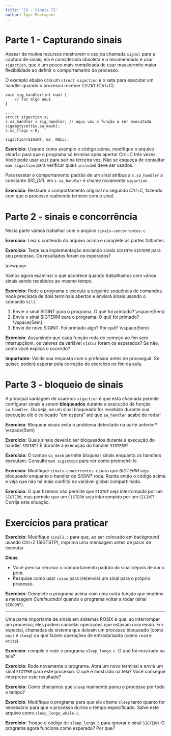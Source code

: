 ```yaml
---
title: '19 - Sinais II'
author: Igor Montagner
...
```


# Parte 1 - Capturando sinais

Apesar de muitos recursos mostrarem o uso da chamada `signal` para a
captura de sinais, ela é considerada obsoleta e o recomendado é usar
`sigaction`, que é um pouco mais complicada de usar mas permite maior flexibilidade ao definir o comportamento do processo.

O exemplo abaixo cria um `struct sigaction` e o seta para executar um handler quando o processo receber `SIGINT` (Ctrl+C).

~~~{.c}
void sig_handler(int num) {
    // faz algo aqui
}

....
struct sigaction s;
s.sa_handler = sig_handler; // aqui vai a função a ser executada
sigemptyset(&s.sa_mask);
s.sa_flags = 0;

sigaction(SIGINT, &s, NULL);
~~~

**Exercício:** Usando como exemplo o código acima, modifique o arquivo *sinal1.c* para que o programa só termine após apertar Ctrl+C três vezes. Você pode usar `exit` para sair na terceira vez. Não se esqueça de consultar `man sigaction` para verificar quais `include`s deve ser usados.

Para resetar o comportamento padrão de um sinal atribua a `s.sa_handler` a constante *SIG_DFL* em `s.sa_handler` e chame novamente `sigaction`.

**Exercício**: Restaure o comportamento original no segundo *Ctrl+C*, fazendo com que o processo realmente termine com o sinal.

# Parte 2 - sinais e concorrência

Nesta parte vamos trabalhar com o arquivo `sinais-concorrentes.c`.

**Exercício**: Leia o conteúdo do arquivo acima e complete as partes faltantes.

**Exercício**: Teste sua implementação enviando sinais `SIGINT`e `SIGTERM` para seu processo. Os resultados foram os esperados?

\newpage

Vamos agora examinar o que acontece quando trabalhamos com vários sinais sendo recebidos ao mesmo tempo.

**Exercício:** Rode o programa e execute a seguinte sequência de comandos. Você precisará de dois terminais abertos e enviará sinais usando o comando `kill`.

1. Envie o sinal SIGINT para o programa. O quê foi printado? \vspace{5em}
1. Envie o sinal SIGTERM para o programa. O quê foi printado? \vspace{5em}
1. Envie de novo SIGINT. Foi printado algo? Por quê? \vspace{5em}

**Exercício**: Assumindo que cada função roda do começo ao fim sem interrupçãom, os valores da variável `status` foram os esperados? Se não, como você explica o ocorrido?

**Importante**: Valide sua resposta com o professor antes de prosseguir. Se quiser, poderá esperar pela correção do exercício no fim da aula.

# Parte 3 - bloqueio de sinais

A principal vantagem de usarmos `sigaction` é que esta chamada permite configurar sinais a serem **bloqueados** durante a execução da função `sa_handler`. Ou seja, se um sinal bloqueado for recebido durante sua execução ele é colocado "em espera" até que `sa_handler` acabe de rodar!

**Exercício**: Bloquear sinais evita o problema detectado na parte anterior? \vspace{5em}

**Exercício**: Quais sinais deverão ser bloqueados durante a execução do handler `SIGINT`? E durante a execução do handler `SIGTERM`?

**Exercício**: O campo `sa_mask` permite bloquear sinais enquanto os handlers executam. Consulte `man sigsetops` para ver como preenchê-lo.

**Exercício**:  Modifique `sinais-concorrentes.c` para que *SIGTERM* seja bloqueado enquanto o handler de *SIGINT* roda. Repita então o código acima e veja que não há mais conflito na variável global compartilhada.

**Exercício**: O que fizemos não permite que `SIGINT` seja interrompido por um `SIGTERM`, mas permite que um `SIGTERM` seja interrompido por um `SIGINT`! Corrija esta situação.



# Exercícios para praticar

**Exercício:** Modifique `sinal1.c` para que, ao ser colocado em background usando
Ctrl+Z (SIGTSTP), imprima uma mensagem antes de parar de executar.

**Dicas**:

* Você precisa retornar o comportamento padrão do sinal depois de dar o print.
* Pesquise como usar `raise` para (re)enviar um sinal para o próprio processo.

**Exercício**: Complete o programa acima com uma outra função que imprime a mensagem *Continuando!* quando o programa voltar a rodar (sinal `SIGCONT`).

----

Uma parte importante de sinais em sistemas POSIX é que, ao interromper um processo, eles podem cancelar operações que estavam ocorrendo. Em especial, chamadas de sistema que deixam um processo bloqueado (como `wait` e `sleep`) ou que fazem operações de entrada/saída (como `read` e `write`).

**Exercício**: compile e rode o programa `sleep_longo.c`. O quê foi mostrado na tela?

**Exercício**: Rode novamente o programa. Abra um novo terminal e envie um sinal `SIGTERM` para este processo. O quê é mostrado na tela? Você consegue interpretar este resultado?

**Exercício**: Como checamos que `sleep` realmente parou o processo por todo o tempo?

**Exercício**: Modifique o programa para que ele chame `sleep` tanto quanto for necessário para que o processo durma o tempo especificado. Salve este arquivo como `sleep_longo_while.c`.

**Exercício**: Troque o código de `sleep_longo.c` para ignorar o sinal `SIGTERM`. O programa agora funciona como esperado? Por que?

